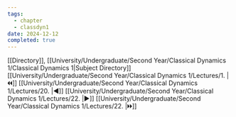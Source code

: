 ```yaml
---
tags:
  - chapter
  - classdyn1
date: 2024-12-12
completed: true
---
```

[[Directory]], [[University/Undergraduate/Second Year/Classical Dynamics 1/Classical Dynamics 1|Subject Directory]]
[[University/Undergraduate/Second Year/Classical Dynamics 1/Lectures/1. |🞀🞀]] [[University/Undergraduate/Second Year/Classical Dynamics 1/Lectures/20. |◀]] [[University/Undergraduate/Second Year/Classical Dynamics 1/Lectures/22. |▶]] [[University/Undergraduate/Second Year/Classical Dynamics 1/Lectures/22. |🞂🞂]]
# 
## 
### 